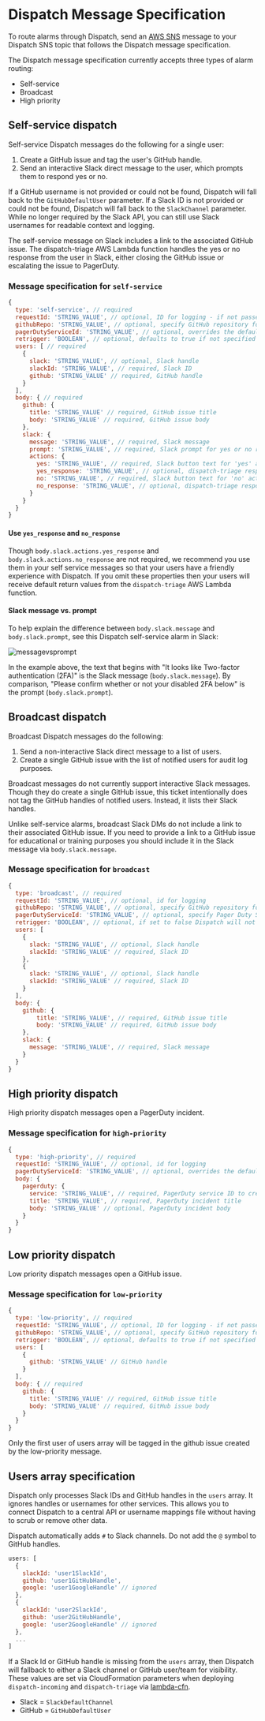 # Dispatch Message Specification

To route alarms through Dispatch, send an [AWS SNS](https://aws.amazon.com/sns/) message to your Dispatch SNS topic that follows the Dispatch message specification.

The Dispatch message specification currently accepts three types of alarm routing:

* Self-service
* Broadcast
* High priority

## Self-service dispatch

Self-service Dispatch messages do the following for a single user:

1. Create a GitHub issue and tag the user's GitHub handle.
2. Send an interactive Slack direct message to the user, which prompts them to respond yes or no.

If a GitHub username is not provided or could not be found, Dispatch will fall back to the `GitHubDefaultUser` parameter.
If a Slack ID is not provided or could not be found, Dispatch will fall back to the `SlackChannel` parameter. While no longer required by the Slack API, you can still use Slack usernames for readable context and logging.

The self-service message on Slack includes a link to the associated GitHub issue. The dispatch-triage AWS Lambda function handles the yes or no response from the user in Slack, either closing the GitHub issue or escalating the issue to PagerDuty.

### Message specification for `self-service`

``` javascript
{
  type: 'self-service', // required
  requestId: 'STRING_VALUE', // optional, ID for logging - if not passed, a 6 character random hex requestId will be generated and used
  githubRepo: 'STRING_VALUE', // optional, specify GitHub repository for Dispatch issue
  pagerDutyServiceId: 'STRING_VALUE', // optional, overrides the default PagerDuty service in dispatch-incoming
  retrigger: 'BOOLEAN', // optional, defaults to true if not specified - if false Dispatch will not resend a message for a preexisting issue
  users: [ // required
    {
      slack: 'STRING_VALUE', // optional, Slack handle
      slackId: 'STRING_VALUE', // required, Slack ID
      github: 'STRING_VALUE' // required, GitHub handle
    }
  ],
  body: { // required
    github: {
      title: 'STRING_VALUE' // required, GitHub issue title
      body: 'STRING_VALUE' // required, GitHub issue body
    },
    slack: {
      message: 'STRING_VALUE', // required, Slack message
      prompt: 'STRING_VALUE', // required, Slack prompt for yes or no response
      actions: {
        yes: 'STRING_VALUE', // required, Slack button text for 'yes' action type
        yes_response: 'STRING_VALUE', // optional, dispatch-triage response to  user after they click yes
        no: 'STRING_VALUE', // required, Slack button text for 'no' action type
        no_response: 'STRING_VALUE', // optional, dispatch-triage response to user after they click no
      }
    }
  }
}
```

#### Use `yes_response` and `no_response`

Though `body.slack.actions.yes_response` and `body.slack.actions.no_response` are not required, we recommend you use them in your self service messages so that your users have a friendly experience with Dispatch. If you omit these properties then your users will receive default return values from the `dispatch-triage` AWS Lambda function.

#### Slack message vs. prompt

To help explain the difference between `body.slack.message` and `body.slack.prompt`, see this Dispatch self-service alarm in Slack:

![messagevsprompt](https://github.com/mapbox/dispatch/blob/master/assets/message-vs-prompt.png)

In the example above, the text that begins with "It looks like Two-factor authentication (2FA)" is the Slack message (`body.slack.message`). By comparison, "Please confirm whether or not your disabled 2FA below" is the prompt (`body.slack.prompt`).

## Broadcast dispatch

Broadcast Dispatch messages do the following:

1. Send a non-interactive Slack direct message to a list of users.
1. Create a single GitHub issue with the list of notified users for audit log purposes.

Broadcast messages do not currently support interactive Slack messages. Though they do create a single GitHub issue, this ticket intentionally does not tag the GitHub handles of notified users. Instead, it lists their Slack handles.

Unlike self-service alarms, broadcast Slack DMs do not include a link to their associated GitHub issue. If you need to provide a link to a GitHub issue for educational or training purposes you should include it in the Slack message via `body.slack.message`.

### Message specification for `broadcast`

``` javascript
{
  type: 'broadcast', // required
  requestId: 'STRING_VALUE', // optional, id for logging
  githubRepo: 'STRING_VALUE', // optional, specify GitHub repository for Dispatch issue
  pagerDutyServiceId: 'STRING_VALUE', // optional, specify Pager Duty Service ID
  retrigger: 'BOOLEAN', // optional, if set to false Dispatch will not send a message if an issue has already been reported
  users: [
    {
      slack: 'STRING_VALUE', // optional, Slack handle
      slackId: 'STRING_VALUE' // required, Slack ID
    },
    {
      slack: 'STRING_VALUE', // optional, Slack handle
      slackId: 'STRING_VALUE' // required, Slack ID
    }
  ],
  body: {
    github: {
        title: 'STRING_VALUE', // required, GitHub issue title
        body: 'STRING_VALUE' // required, GitHub issue body
    },
    slack: {
      message: 'STRING_VALUE', // required, Slack message
    }
  }
}
```

## High priority dispatch

High priority dispatch messages open a PagerDuty incident.

### Message specification for `high-priority`


``` javascript
{
  type: 'high-priority', // required
  requestId: 'STRING_VALUE', // optional, id for logging
  pagerDutyServiceId: 'STRING_VALUE', // optional, overrides the default PagerDuty service in dispatch-incoming
  body: {
    pagerduty: {
      service: 'STRING_VALUE', // required, PagerDuty service ID to create incident for
      title: 'STRING_VALUE', // required, PagerDuty incident title
      body: 'STRING_VALUE' // optional, PagerDuty incident body
    }
  }
}
```

## Low priority dispatch

Low priority dispatch messages open a GitHub issue.

### Message specification for `low-priority`

``` javascript
{
  type: 'low-priority', // required
  requestId: 'STRING_VALUE', // optional, ID for logging - if not passed, a 6 character random hex requestId will be generated and used
  githubRepo: 'STRING_VALUE', // optional, specify GitHub repository for Dispatch issue
  retrigger: 'BOOLEAN', // optional, defaults to true if not specified - if false Dispatch will not resend a message for a preexisting issue
  users: [
    {
      github: 'STRING_VALUE' // GitHub handle
    }
  ],
  body: { // required
    github: {
      title: 'STRING_VALUE' // required, GitHub issue title
      body: 'STRING_VALUE' // required, GitHub issue body
    }
  }
}
```

Only the first user of users array will be tagged in the github issue created by the low-priority message.

## Users array specification

Dispatch only processes Slack IDs and GitHub handles in the `users` array. It ignores handles or usernames for other services. This allows you to connect Dispatch to a central API or username mappings file without having to scrub or remove other data.

Dispatch automatically adds `#` to Slack channels. Do not add the `@` symbol to GitHub handles.

``` javascript
users: [
  {
    slackId: 'user1SlackId',
    github: 'user1GitHubHandle',
    google: 'user1GoogleHandle' // ignored
  },
  {
    slackId: 'user2SlackId',
    github: 'user2GitHubHandle',
    google: 'user2GoogleHandle' // ignored
  },
  ...
]
```

If a Slack Id or GitHub handle is missing from the `users` array, then Dispatch will fallback to either a Slack channel or GitHub user/team for visibility. These values are set via CloudFormation parameters when deploying `dispatch-incoming` and `dispatch-triage` via [lambda-cfn](https://github.com/mapbox/lambda-cfn).

* Slack = `SlackDefaultChannel`
* GitHub = `GitHubDefaultUser`
